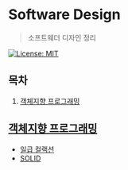 # Software Design

> 소프트웨더 디자인 정리

[![License: MIT](https://img.shields.io/badge/License-MIT-yellow.svg)](https://opensource.org/licenses/MIT)

## 목차

1. [객체지향 프로그래밍](#객체지향-프로그래밍)

## [객체지향 프로그래밍](./01_ObjectOrientedPrograming)

- [일급 컬랙션](./01_ObjectOrientedPrograming/01_FirstClassCollection.md)
- [SOLID](./01_ObjectOrientedPrograming/02_SOLID.md)